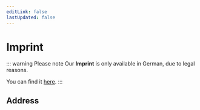 ```yaml
---
editLink: false
lastUpdated: false
---
```


# Imprint

::: warning Please note
Our **Imprint** is only available in German, due to legal reasons.

You can find it [here](../../../legal/imprint/index.md#impressum).
:::

## Address

<RistoranteAddress/>
